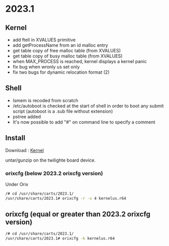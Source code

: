 # 2023.1

## Kernel

* add ftell in XVALUES primitive
* add getProcessName from an id malloc entry
* get table copy of free malloc table (from XVALUES)
* get table copy of busy malloc table (from XVALUES)
* when MAX_PROCESS is reached, kernel displays a kernel panic
* fix bug when wronly us set only
* fix two  bugs for dynamic relocation format (2)

## Shell

* lsmem is recoded from scratch
* /etc/autoboot is checked at the start of shell in order to boot any submit script (autoboot is a .sub file without extension)
* pstree added
* It's now possible to add "#" on command line to specify a comment

## Install

Download : [Kernel](http://repo.orix.oric.org/dists/official/tgz/6502/cardridge.tgz)

untar/gunzip on the twilighte board device.

### orixcfg (below 2023.2 orixcfg version)

Under Orix

```bash
/# cd /usr/share/carts/2023.1/
/usr/share/carts/2023.1# orixcfg -r -s 4 kernelus.r64
```

## orixcfg (equal or greater than 2023.2 orixcfg version)

```bash
/# cd /usr/share/carts/2023.1/
/usr/share/carts/2023.1# orixcfg -k kernelus.r64
```
